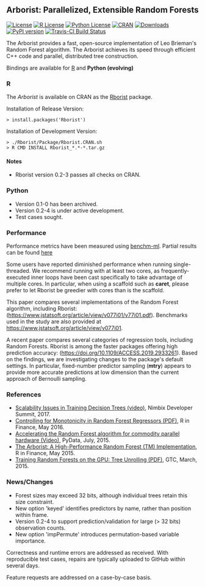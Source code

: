 
## Arborist: Parallelized, Extensible Random Forests


[![License](https://img.shields.io/badge/core-MPL--2-brightgreen.svg)](https://www.mozilla.org/en-US/MPL/2.0/) 
[![R License](http://img.shields.io/badge/R_Bridge-GPL%20%28%3E=%202%29-brightgreen.svg?style=flat)](http://www.gnu.org/licenses/gpl-2.0.html)
[![Python License](http://img.shields.io/badge/Python__Bridge-MIT-brightgreen.svg?style=flat)](https://opensource.org/licenses/MIT
)
[![CRAN](http://www.r-pkg.org/badges/version/Rborist)](https://cran.rstudio.com/web/packages/Rborist/index.html)
[![Downloads](http://cranlogs.r-pkg.org/badges/Rborist?color=brightgreen)](http://www.r-pkg.org/pkg/Rborist)
[![PyPI version](https://badge.fury.io/py/pyborist.svg)](https://pypi.python.org/pypi/pyborist/) 
[![Travis-CI Build Status](https://travis-ci.org/suiji/Arborist.svg?branch=master)](https://travis-ci.org/suiji/Arborist)




The Arborist provides a fast, open-source implementation of Leo Brieman's Random Forest algorithm. The Arborist achieves its speed through efficient C++ code and parallel, distributed tree construction. 

Bindings are available for [R](https://cran.r-project.org/web/packages/Rborist/index.html) and **Python (evolving)**


### R

The *Arborist* is available on CRAN as the [Rborist](https://cran.r-project.org/web/packages/Rborist/index.html) package. 

Installation of Release Version:

    > install.packages('Rborist')

Installation of Development Version:

    > ./Rborist/Package/Rborist.CRAN.sh
    > R CMD INSTALL Rborist_*.*-*.tar.gz


#### Notes
- Rborist version 0.2-3 passes all checks on CRAN.

### Python

 - Version 0.1-0 has been archived.
 - Version 0.2-4 is under active development.
 - Test cases sought.

### Performance 

Performance metrics have been measured using [benchm-ml](https://github.com/szilard/benchm-ml). Partial results can be found [here](https://github.com/szilard/benchm-ml/tree/master/z-other-tools)

Some users have reported diminished performance when running single-threaded.  We recommend running with at least two cores, as frequently-executed inner loops have been cast specifically to take advantage of multiple cores.  In particular, when using a scaffold such as __caret__, please prefer to let Rborist be greedier with cores than is the scaffold.

This paper compares several implementations of the Random Forest algorithm, including Rborist: (https://www.jstatsoft.org/article/view/v077i01/v77i01.pdf).  Benchmarks used in the study are also provided at 
https://www.jstatsoft.org/article/view/v077i01.
    
A recent paper compares several categories of regression tools, including Random Forests.  Rborist is among the faster packages offering high prediction accuracy: (https://doi.org/10.1109/ACCESS.2019.2933261).  Based on the findings, we are investigating changes to the package's default settings.  In particular, fixed-number predictor sampling (__mtry__) appears to provide more accurate predictions at low dimension than the current approach of Bernoulli sampling.
    
### References

- [Scalability Issues in Training Decision Trees (video)](https://www.youtube.com/watch?v=ol0SZ2Omq7w), Nimbix Developer Summit, 2017.
- [Controlling for Monotonicity in Random Forest Regressors (PDF)](http://past.rinfinance.com/agenda/2016/talk/MarkSeligman.pdf), R in Finance, May 2016.
- [ Accelerating the Random Forest algorithm for commodity parallel hardware (Video)](https://www.youtube.com/watch?v=dRZrYdhNUec), PyData, July, 2015.
- [The Arborist:  A High-Performance Random Forest (TM) Implementation](http://past.rinfinance.com/agenda/2015/talk/MarkSeligman.pdf), R in Finance, May 2015.
- [Training Random Forests on the GPU:  Tree Unrolling (PDF)](http://on-demand.gputechconf.com/gtc/2015/posters/GTC_2015_Machine_Learning___Deep_Learning_03_P5282_WEB.pdf), GTC, March, 2015.


### News/Changes
- Forest sizes may exceed 32 bits, although individual trees retain this size constraint.
- New option 'keyed' identifies predictors by name, rather than position within frame.
- Version 0.2-4 to support prediction/validation for large (> 32 bits) observation counts.
- New option 'impPermute' introduces permutation-based variable importance.

Correctness and runtime errors are addressed as received.  With reproducible test cases, repairs are typically uploaded to GitHub within several days.

Feature requests are addressed on a case-by-case basis.

